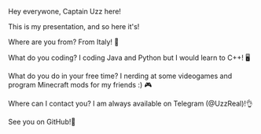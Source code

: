 Hey everywone, Captain Uzz here!

This is my presentation, and so here it's!

Where are you from?
From Italy! 🍕

What do you coding?
I coding Java and Python but I would learn to C++! 🖥️

What do you do in your free time?
I nerding at some videogames and program Minecraft mods for my friends :) 🎮

Where can I contact you?
I am always available on Telegram (@UzzReal)!👌

See you on GitHub!👋
